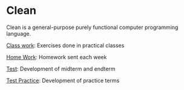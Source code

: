 # Clean

Clean is a general-purpose purely functional computer programming language. 

[Class work](https://github.com/SebastianArriagada/cleanSystem-work/tree/master/class-work): Exercises done in practical classes

[Home Work](https://github.com/SebastianArriagada/cleanSystem-work/tree/master/home-work): Homework sent each week

[Test](https://github.com/SebastianArriagada/cleanSystem-work/tree/master/test): Development of midterm and endterm

[Test Practice](https://github.com/SebastianArriagada/cleanSystem-work/tree/master/test_practice): Development of practice terms 

